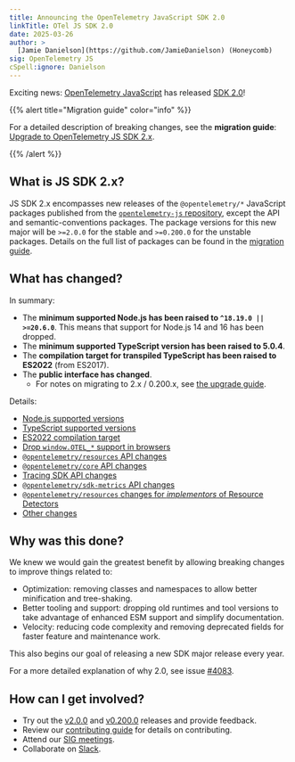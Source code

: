 ```yaml
---
title: Announcing the OpenTelemetry JavaScript SDK 2.0
linkTitle: OTel JS SDK 2.0
date: 2025-03-26
author: >
  [Jamie Danielson](https://github.com/JamieDanielson) (Honeycomb)
sig: OpenTelemetry JS
cSpell:ignore: Danielson
---
```


Exciting news: [OpenTelemetry JavaScript](/docs/languages/js/) has released [SDK
2.0][v2.0.0]!

[v2.0.0]: https://github.com/open-telemetry/opentelemetry-js/releases/tag/v2.0.0

{{% alert title="Migration guide" color="info" %}}

For a detailed description of breaking changes, see the **migration guide**:
[Upgrade to OpenTelemetry JS SDK 2.x][migration guide].

[migration guide]:
  https://github.com/open-telemetry/opentelemetry-js/blob/main/doc/upgrade-to-2.x.md

{{% /alert %}}

## What is JS SDK 2.x?

JS SDK 2.x encompasses new releases of the `@opentelemetry/*` JavaScript
packages published from the
[`opentelemetry-js` repository](https://github.com/open-telemetry/opentelemetry-js),
except the API and semantic-conventions packages. The package versions for this
new major will be `>=2.0.0` for the stable and `>=0.200.0` for the unstable
packages. Details on the full list of packages can be found in the [migration
guide][].

## What has changed?

In summary:

- The **minimum supported Node.js has been raised to `^18.19.0 || >=20.6.0`**.
  This means that support for Node.js 14 and 16 has been dropped.
- The **minimum supported TypeScript version has been raised to 5.0.4**.
- The **compilation target for transpiled TypeScript has been raised to ES2022**
  (from ES2017).
- The **public interface has changed**.
  - For notes on migrating to 2.x / 0.200.x, see
    [the upgrade guide](https://github.com/open-telemetry/opentelemetry-js/tree/main/doc/upgrade-to-2.x.md).

Details:

- [Node.js supported versions](https://github.com/open-telemetry/opentelemetry-js/blob/main/doc/upgrade-to-2.x.md#-nodejs-supported-versions)
- [TypeScript supported versions](https://github.com/open-telemetry/opentelemetry-js/blob/main/doc/upgrade-to-2.x.md#-typescript-supported-versions)
- [ES2022 compilation target](https://github.com/open-telemetry/opentelemetry-js/blob/main/doc/upgrade-to-2.x.md#-es2022-compilation-target)
- [Drop `window.OTEL_*` support in browsers](https://github.com/open-telemetry/opentelemetry-js/blob/main/doc/upgrade-to-2.x.md#-drop-windowotel_-support-in-browsers)
- [`@opentelemetry/resources` API changes](https://github.com/open-telemetry/opentelemetry-js/blob/main/doc/upgrade-to-2.x.md#-opentelemetryresources-api-changes)
- [`@opentelemetry/core` API changes](https://github.com/open-telemetry/opentelemetry-js/blob/main/doc/upgrade-to-2.x.md#-opentelemetrycore-api-changes)
- [Tracing SDK API changes](https://github.com/open-telemetry/opentelemetry-js/blob/main/doc/upgrade-to-2.x.md#-tracing-sdk-api-changes)
- [`@opentelemetry/sdk-metrics` API changes](https://github.com/open-telemetry/opentelemetry-js/blob/main/doc/upgrade-to-2.x.md#-opentelemetrysdk-metrics-api-changes)
- [`@opentelemetry/resources` changes for _implementors_ of Resource Detectors](https://github.com/open-telemetry/opentelemetry-js/blob/main/doc/upgrade-to-2.x.md#-opentelemetryresources-changes-for-implementors-of-resource-detectors)
- [Other changes](https://github.com/open-telemetry/opentelemetry-js/blob/main/doc/upgrade-to-2.x.md#-other-changes)

## Why was this done?

We knew we would gain the greatest benefit by allowing breaking changes to
improve things related to:

- Optimization: removing classes and namespaces to allow better minification and
  tree-shaking.
- Better tooling and support: dropping old runtimes and tool versions to take
  advantage of enhanced ESM support and simplify documentation.
- Velocity: reducing code complexity and removing deprecated fields for faster
  feature and maintenance work.

This also begins our goal of releasing a new SDK major release every year.

For a more detailed explanation of why 2.0, see issue [#4083].

[#4083]: https://github.com/open-telemetry/opentelemetry-js/issues/4083

## How can I get involved?

[v0.200.0]:
  https://github.com/open-telemetry/opentelemetry-js/releases/tag/experimental%2Fv0.200.0

- Try out the [v2.0.0] and [v0.200.0] releases and provide feedback.
- Review our
  [contributing guide](https://github.com/open-telemetry/opentelemetry-js/blob/main/CONTRIBUTING.md)
  for details on contributing.
- Attend our
  [SIG meetings](https://groups.google.com/a/opentelemetry.io/g/calendar-js).
- Collaborate on [Slack](https://cloud-native.slack.com/archives/C01NL1GRPQR).

